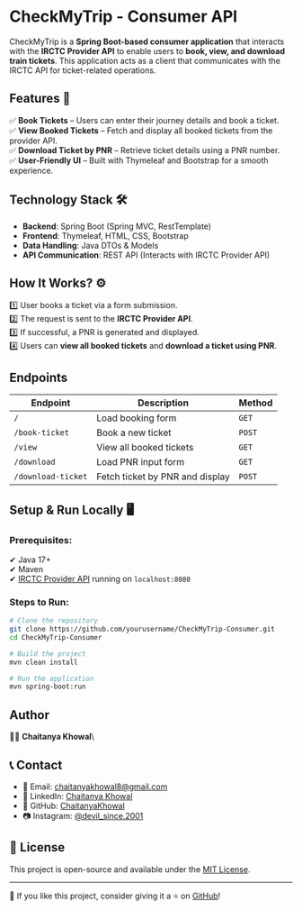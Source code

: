 # **CheckMyTrip - Consumer API**

CheckMyTrip is a **Spring Boot-based consumer application** that interacts with the **IRCTC Provider API** to enable users to **book, view, and download train tickets**. This application acts as a client that communicates with the IRCTC API for ticket-related operations.

## **Features** 🚀

✅ **Book Tickets** – Users can enter their journey details and book a ticket.\
✅ **View Booked Tickets** – Fetch and display all booked tickets from the provider API.\
✅ **Download Ticket by PNR** – Retrieve ticket details using a PNR number.\
✅ **User-Friendly UI** – Built with Thymeleaf and Bootstrap for a smooth experience.

## **Technology Stack** 🛠

- **Backend**: Spring Boot (Spring MVC, RestTemplate)
- **Frontend**: Thymeleaf, HTML, CSS, Bootstrap
- **Data Handling**: Java DTOs & Models
- **API Communication**: REST API (Interacts with IRCTC Provider API)

## **How It Works?** ⚙️

1️⃣ User books a ticket via a form submission.\
2️⃣ The request is sent to the **IRCTC Provider API**.\
3️⃣ If successful, a PNR is generated and displayed.\
4️⃣ Users can **view all booked tickets** and **download a ticket using PNR**.

## **Endpoints**

| **Endpoint**       | **Description**                 | **Method** |
| ------------------ | ------------------------------- | ---------- |
| `/`                | Load booking form               | `GET`      |
| `/book-ticket`     | Book a new ticket               | `POST`     |
| `/view`            | View all booked tickets         | `GET`      |
| `/download`        | Load PNR input form             | `GET`      |
| `/download-ticket` | Fetch ticket by PNR and display | `POST`     |

## **Setup & Run Locally** 🖥

### **Prerequisites:**

✔ Java 17+\
✔ Maven\
✔ [IRCTC Provider API](https://github.com/ChaitanyaKhowal/IRCTC-Provider) running on `localhost:8080`

### **Steps to Run:**

```sh
# Clone the repository
git clone https://github.com/yourusername/CheckMyTrip-Consumer.git
cd CheckMyTrip-Consumer

# Build the project
mvn clean install

# Run the application
mvn spring-boot:run
```

## **Author**

👨‍💻 **Chaitanya Khowal**\
## 📞 Contact
- 📧 Email: [chaitanyakhowal8@gmail.com](mailto:chaitanyakhowal8@gmail.com)
- 💼 LinkedIn: [Chaitanya Khowal](https://www.linkedin.com/in/chaitanyakhowal/)
- 🐙 GitHub: [ChaitanyaKhowal](https://github.com/ChaitanyaKhowal)
- 📷 Instagram: [@devil_since.2001](https://www.instagram.com/devil_since.2001/)

## 📜 License
This project is open-source and available under the [MIT License](LICENSE).

---
🌟 If you like this project, consider giving it a ⭐ on [GitHub](https://github.com/ChaitanyaKhowal/Portfolio-Website)!


